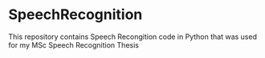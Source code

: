 # SpeechRecognition
This repository contains Speech Recongition code in Python that was used for my MSc Speech Recognition Thesis

